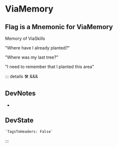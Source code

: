 
# <neuro>ViaMemory</neuro>

## Flag is a Mnemonic for ViaMemory

Memory of ViaSkills

"Where have I already planted?"

"Where was my last tree?"

"I need to remember that I planted this area"

::: details 🛠 <dev>&&&</dev>

## DevNotes

-

## DevState

```py
`TagsToHeaders: False`
```

:::
